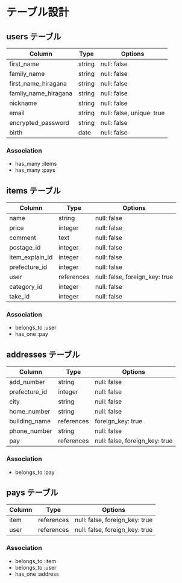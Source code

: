 # テーブル設計

## users テーブル

| Column                   | Type   | Options     |
| ------------------------ | ------ | ----------- |
| first_name               | string | null: false |
| family_name              | string | null: false |
| first_name_hiragana      | string | null: false |
| family_name_hiragana     | string | null: false |
| nickname                 | string | null: false |
| email                    | string | null: false, unique: true |
| encrypted_password       | string | null: false |
| birth                    | date   | null: false |



### Association

- has_many :items
- has_many :pays



## items テーブル

| Column                    | Type         | Options     |
| ------------------------- | ------------ | ----------- |
| name                      | string       | null: false | ## 商品名
| price                     | integer      | null: false | ## 商品価格
| comment                   | text         | null: false | ## 説明
| postage_id                | integer      | null: false | ## 発送料
| item_explain_id           | integer      | null: false | ## 商品の状態
| prefecture_id             | integer      | null: false | ## 発送元
| user                      | references   | null: false, foreign_key: true | ## ユーザーの外部カラム
| category_id               | integer      | null: false | ## カテゴリー
| take_id                   | integer      | null: false | ## 発送までの日数


### Association

- belongs_to :user
- has_one :pay

## addresses テーブル

| Column                   | Type        | Options     |
| ------------------------ | ----------- | ----------- |
| add_number               | string      | null: false |
| prefecture_id            | integer     | null: false |
| city                     | string      | null: false |
| home_number              | string      | null: false |
| building_name            | references  | foreign_key: true |
| phone_number             | string      | null: false |
| pay                      | references  | null: false, foreign_key: true |


### Association

- belongs_to :pay



## pays テーブル

| Column                     | Type        | Options     |
| -------------------------- | ----------- | ----------- |
| item                       | references   | null: false, foreign_key: true |
| user                       | references   | null: false, foreign_key: true |



### Association

- belongs_to :item
- belongs_to :user
- has_one :address


